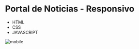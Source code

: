 # Portal  de Noticias - Responsivo

- HTML
- CSS
- JAVASCRIPT

![mobile](https://user-images.githubusercontent.com/59483858/83696302-7c93d600-a5d2-11ea-92a1-8fc5c84c766b.PNG)
